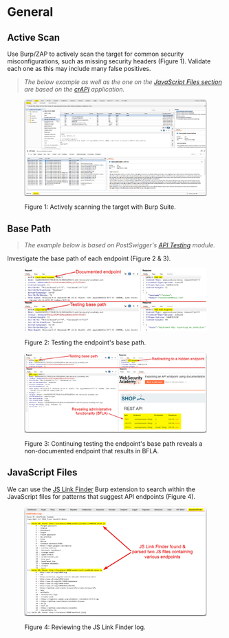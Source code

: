 # General

## Active Scan

Use Burp/ZAP to actively scan the target for common security misconfigurations, such as missing security headers (Figure 1). Validate each one as this may include many false positives.

> _The below example as well as the one on the_ [_JavaScript Files section_](general.md#javascript-files) _are based on the_ [_crAPI_](https://github.com/OWASP/crAPI) _application._

<figure><img src="../../../.gitbook/assets/api_general_scan.png" alt=""><figcaption><p>Figure 1: Actively scanning the target with Burp Suite.</p></figcaption></figure>

## Base Path

> _The example below is based on PostSwigger's_ [_API Testing_](https://portswigger.net/web-security/api-testing) _module._

Investigate the base path of each endpoint (Figure 2 & 3).

<figure><img src="../../../.gitbook/assets/api_base_path_1.png" alt=""><figcaption><p>Figure 2: Testing the endpoint's base path.</p></figcaption></figure>

<figure><img src="../../../.gitbook/assets/api_base_path_2.png" alt=""><figcaption><p>Figure 3: Continuing testing the endpoint's base path reveals a non-documented endpoint that results in BFLA.</p></figcaption></figure>

## JavaScript Files

We can use the [JS Link Finder](https://portswigger.net/bappstore/0e61c786db0c4ac787a08c4516d52ccf) Burp extension to search within the JavaScript files for patterns that suggest API endpoints (Figure 4).

<figure><img src="../../../.gitbook/assets/api_jslinkfinder.png" alt=""><figcaption><p>Figure 4: Reviewing the JS Link Finder log.</p></figcaption></figure>
